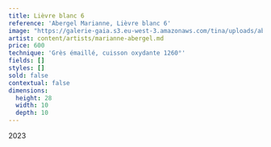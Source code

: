 ```yaml
---
title: Lièvre blanc 6
reference: 'Abergel Marianne, Lièvre blanc 6'
image: "https://galerie-gaia.s3.eu-west-3.amazonaws.com/tina/uploads/abergel-marianne/galerie-gaia-marianne-abergel-Buste-lievre-oreilles-tourneÌ\x81es-Marianne-Abergel.jpg"
artist: content/artists/marianne-abergel.md
price: 600
technique: 'Grès émaillé, cuisson oxydante 1260°'
fields: []
styles: []
sold: false
contextual: false
dimensions:
  height: 28
  width: 10
  depth: 10
---
```


2023
